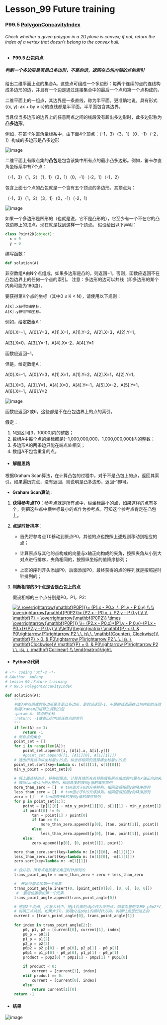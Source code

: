 # Lesson_99 Future training


### P99.5 [PolygonConcavityIndex](https://app.codility.com/programmers/lessons/99-future_training/polygon_concavity_index/) 

###### Check whether a given polygon in a 2D plane is convex; if not, return the index of a vertex that doesn't belong to the convex hull.

* #### P99.5 凸包内点

#####  判断一个多边形是否是凸多边形，不是的话，返回在凸包内部的点的索引

给出二维平面上点的集合A。这些点可组成一个多边形：每两个连续的点的连线构成多边形的边，并且有一个边是通过连接集合中的最后一个点和第一个点构成的。

二维平面上的一组点，其边界是一条直线，称为半平面。更准确地说，具有形式{(x, y): ax + by ≥ c}的直线都是半平面。半平面包含其边界。

当且仅当多边形的边界上的任意两点之间的线段没有超出多边形时，此多边形称为**凸多边形**。

例如，在笛卡尔直角坐标系中，由下面4个顶点：（-1，3）（3，1）（0，-1）（-2，1）构成的多边形是凸多边形

![image](https://github.com/Anfany/Codility-Lessons-By-Python3/blob/master/L99_Future%20training/99.5.1.png)

二维平面上有限点集的**凸包**是包含该集中所有点的最小凸多边形。例如，笛卡尔直角坐标系中有7个点：

（-1，3）（1，2）（1，1）（3，1）（0，-1）（-2，1）（-1，2）

包含上面七个点的凸包就是一个含有五个顶点的多边形。其顶点为：

（-1，3）（1，2）（3，1）（0，-1）（-2，1）

![image](https://github.com/Anfany/Codility-Lessons-By-Python3/blob/master/L99_Future%20training/99.5.2.png)

如果一个多边形是凹形的（也就是说，它不是凸形的），它至少有一个不在它的凸包边界上的顶点。现在就是找到这样一个顶点。
假设给出以下声明：
```python
class Point2D(object):
  x = 0
  y = 0
```
编写函数：
```python
def solution(A)
```

非空数组A由N个点组成，如果多边形是凸的，则返回−1。否则，函数应返回不在凸包边界上的任何一个点的索引。
注意：多边形的边可以共线（即多边形的某个内角可能为180度）。

要获得第K个点的坐标（其中0 ≤ K < N），请使用以下规则：
```
A[K].x获得X轴坐标，
A[K].y获得Y轴坐标。
```
例如，给定数组A：

A[0].X=-1，A[0].Y=3，A[1].X=1，A[1].Y=2，A[2].X=3，A[2].Y=1，

A[3].X=0，A[3].Y=-1，A[4].X=-2，A[4].Y=1

函数应返回−1。

但是，给定数组A：

A[0].X=-1，A[0].Y=3，A[1].X=1，A[1].Y=2，A[2].X=1，A[2].Y=1，

A[3].X=3，A[3].Y=1，A[4].X=0，A[4].Y=-1，A[5].X=-2，A[5].Y=1，A[6].X=-1，A[6].Y=2

![image](https://github.com/Anfany/Codility-Lessons-By-Python3/blob/master/L99_Future%20training/99.5.3.png)

函数应返回2或6。这些都是不在凸包边界上的点的索引。

假定：
  1. N是区间[3，10000]内的整数；
  2. 数组A中每个点的坐标都是[−1,000,000,000，1,000,000,000]内的整数；
  3. 多边形A的两条边只能在端点处相交；
  4. 数组A不包含重复的点。


* #### 解题思路

根据Graham Scan算法，在计算凸包的过程中，对于不是凸包上的点，返回其索引。如果遍历完点，没有返回，则说明是凸多边形，返回-1即可。

*  **Graham Scan算法**：

1. **获得参考点T0**：参考点就是所有点中，纵坐标最小的点，如果这样的点有多个，则把这些点中横坐标最小的点作为参考点。可知这个参考点肯定在凸包上。

2. **点逆时针排序**：
    
    +  首先将参考点T0移动到原点P0，其他的点也按照上述规则移动到相应的点；
    
    +  计算原点与其他的点构成的向量与x轴正向构成的夹角，按照夹角从小到大对点进行排序，夹角相同的，按照纵坐标的值降序排列；
    
    +  上面的序列开头添加P0，后面添加P0，最终获得的点的序列就是按照逆时针排列的；
    
3. **判断相邻的3个点是否是凸包上的点** 

    假设相邻的三个点分别是P0，P1，P2:
    
    <a href="https://www.codecogs.com/eqnedit.php?latex=\\&space;\overrightarrow{\mathbf{P0P1}}=&space;(P1.x&space;-&space;P0.x,&space;\,&space;P1.y&space;-&space;P&space;0.y)&space;\\&space;\\&space;\overrightarrow{\mathbf{P0P2}}=&space;(P2.x&space;-&space;P0.x,&space;\,&space;P2.y&space;-&space;P&space;0.y)&space;\\&space;\\&space;\mathbf{P}&space;=&space;\overrightarrow{\mathbf{P0P2}}&space;\times&space;\overrightarrow{\mathbf{P0P1}}&space;\\=&space;(P2.x&space;-&space;P0.x)*(P1.y&space;-&space;P&space;0.y)-(P1.x&space;-&space;P0.x)*(P2.y&space;-&space;P&space;0.y)&space;\\&space;\\\left\{\begin{matrix}&space;\mathbf{P}&space;<&space;0,&space;&&space;P0\rightarrow&space;P1\rightarrow&space;P2&space;\,\,&space;is\,\,&space;\mathbf{Counter\,&space;Clockwise}\\&space;\mathbf{P}&space;>&space;0,&space;&&space;P0\rightarrow&space;P1\rightarrow&space;P2&space;\,&space;\,&space;is\,&space;\,&space;\mathbf{Clockwise}\\&space;\mathbf{P}&space;=&space;0,&space;&&space;P0\rightarrow&space;P1\rightarrow&space;P2&space;\,\,&space;is\,&space;\,&space;\mathbf{Collinear}&space;\\&space;\end{matrix}\right." target="_blank"><img src="https://latex.codecogs.com/gif.latex?\\&space;\overrightarrow{\mathbf{P0P1}}=&space;(P1.x&space;-&space;P0.x,&space;\,&space;P1.y&space;-&space;P&space;0.y)&space;\\&space;\\&space;\overrightarrow{\mathbf{P0P2}}=&space;(P2.x&space;-&space;P0.x,&space;\,&space;P2.y&space;-&space;P&space;0.y)&space;\\&space;\\&space;\mathbf{P}&space;=&space;\overrightarrow{\mathbf{P0P2}}&space;\times&space;\overrightarrow{\mathbf{P0P1}}&space;\\=&space;(P2.x&space;-&space;P0.x)*(P1.y&space;-&space;P&space;0.y)-(P1.x&space;-&space;P0.x)*(P2.y&space;-&space;P&space;0.y)&space;\\&space;\\\left\{\begin{matrix}&space;\mathbf{P}&space;<&space;0,&space;&&space;P0\rightarrow&space;P1\rightarrow&space;P2&space;\,\,&space;is\,\,&space;\mathbf{Counter\,&space;Clockwise}\\&space;\mathbf{P}&space;>&space;0,&space;&&space;P0\rightarrow&space;P1\rightarrow&space;P2&space;\,&space;\,&space;is\,&space;\,&space;\mathbf{Clockwise}\\&space;\mathbf{P}&space;=&space;0,&space;&&space;P0\rightarrow&space;P1\rightarrow&space;P2&space;\,\,&space;is\,&space;\,&space;\mathbf{Collinear}&space;\\&space;\end{matrix}\right." title="\\ \overrightarrow{\mathbf{P0P1}}= (P1.x - P0.x, \, P1.y - P 0.y) \\ \\ \overrightarrow{\mathbf{P0P2}}= (P2.x - P0.x, \, P2.y - P 0.y) \\ \\ \mathbf{P} = \overrightarrow{\mathbf{P0P2}} \times \overrightarrow{\mathbf{P0P1}} \\= (P2.x - P0.x)*(P1.y - P 0.y)-(P1.x - P0.x)*(P2.y - P 0.y) \\ \\\left\{\begin{matrix} \mathbf{P} < 0, & P0\rightarrow P1\rightarrow P2 \,\, is\,\, \mathbf{Counter\, Clockwise}\\ \mathbf{P} > 0, & P0\rightarrow P1\rightarrow P2 \, \, is\, \, \mathbf{Clockwise}\\ \mathbf{P} = 0, & P0\rightarrow P1\rightarrow P2 \,\, is\, \, \mathbf{Collinear} \\ \end{matrix}\right." /></a>
    
    
    
    

  

* #### Python3代码

```python
# -*- coding：utf-8 -*-
# &Author  AnFany
# Lesson 99：Future training
# P 99.5 PolygonConcavityIndex

def solution(A):
    """
    判断A中点组成的多边形是否是凸多边形，是的话返回-1，不是的话返回在凸包内部的任意一点的索引
    利用Graham扫描算法得到凸包
    :param A: 顶点的坐标
    :return: -1或者凸包内部任意点的索引
    """
    if len(A) == 3:
        return -1
    # 所有点的集合
    point_set = []
    for i in range(len(A)):
        point_set.append([i, [A[i].x, A[i].y]])
        #point_set.append([i, [A[i][0], A[i][1]]])
    # 选出所有点中纵坐标最小的点，纵坐标相同的选择横坐标最小的点
    point_set.sort(key=lambda s: [s[1][1], s[1][0]])
    min_y_point = point_set[0]

    # 将上面选择的点，转移到原点，计算其他所有点转移后和原点组成的向量与x轴正向的夹角
    # 按照tan值从小到大排列，相同角度的按照y值的降序排列
    more_than_zero = []  # tan值大于0的升序排列，相同值得按照y的降序排列
    less_than_zero = []  # tan值小于0的升序排列，相同值得按照y的降序排列
    zero = []   # tan值等于0的按照y值的降序排列
    for p in point_set[1:]:
        point = [p[1][0] - min_y_point[1][0], p[1][1] - min_y_point[1][1]]
        if point[0] != 0:
            tan = point[1] / point[0]
            if tan >= 0:
                more_than_zero.append([p[0], [tan, point[1]], point])
            else:
                less_than_zero.append([p[0], [tan, point[1]], point])
        else:
            zero.append([p[0], [0, point[1]], point])

    more_than_zero.sort(key=lambda m: [m[1][0], -m[1][1]])
    less_than_zero.sort(key=lambda m: [m[1][0], -m[1][1]])
    zero.sort(key=lambda m: -m[1][1])

    # 合并后，所有点是按着夹角逆时针排列的
    trans_point_angle = more_than_zero + zero + less_than_zero

    #  开始位置添加第一个元素
    trans_point_angle.insert(0, [point_set[0][0], [0, 0], [0, 0]])
     #  最后位置添加第一个元素
    trans_point_angle.append(trans_point_angle[0])

    # 把前2个点p0, p1放入栈中，把p1后面的点p2作为评判点，如果向量的叉积V_p0p2*V_p0p1<0,说明p2在p0p1的逆时针方向，是对的，如果为0，
    # 说明三点共线，如果大于0，说明p2在p0p1的顺时针方向，说明P1点是凹进去的
    current = [trans_point_angle[0], trans_point_angle[1]]
    
    for index in trans_point_angle[2:]:
        p0, p1, p2 = [current[0], current[1], index]
        p0_p = p0[2]
        p1_p = p1[2]
        p2_p = p2[2]
        p0p2 = p2_p[0] - p0_p[0], p2_p[1] - p0_p[1]
        p0p1 = p1_p[0] - p0_p[0], p1_p[1] - p0_p[1]
        product = p0p2[0] * p0p1[1] - p0p2[1] * p0p1[0]

        if product < 0:
            current = [current[1], index]
        elif product == 0:
            current = [current[0], index]
        else:
            return current[1][0]
    return -1
```

* #### 结果


![image](https://github.com/Anfany/Codility-Lessons-By-Python3/blob/master/L99_Future%20training/99.5.png)
